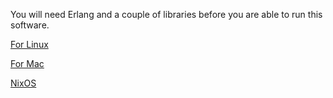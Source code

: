 You will need Erlang and a couple of libraries before you are able to run this software.

[For Linux](linux_dependencies.md)

[For Mac](mac_dependencies.md)

[NixOS](nixos_install/README.md)

